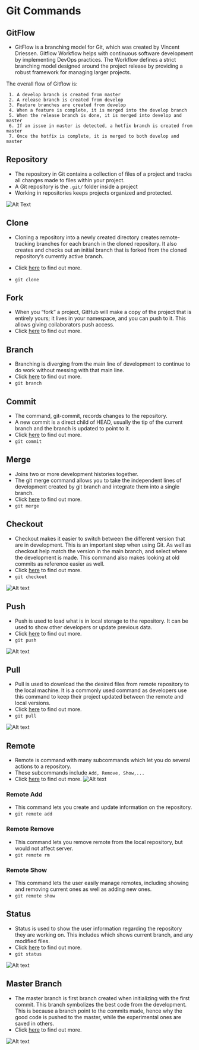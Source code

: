 # Git Commands

## GitFlow
* GitFlow is a branching model for Git, which was created by Vincent Driessen. Gitflow Workflow helps with continuous software development by implementing DevOps practices. The Workflow defines a strict branching model designed around the project release by providing a robust framework for managing larger projects. 

The overall flow of Gitflow is:
 
     1. A develop branch is created from master
     2. A release branch is created from develop
     3. Feature branches are created from develop
     4. When a feature is complete, it is merged into the develop branch
     5. When the release branch is done, it is merged into develop and master
     6. If an issue in master is detected, a hotfix branch is created from master
     7. Once the hotfix is complete, it is merged to both develop and master


## Repository
* The repository in Git contains a collection of files of a project and tracks all changes made to files within your project.
* A Git repository is the ` .git/ ` folder inside a project
* Working in repositories keeps projects organized and protected.

![Alt Text](https://github.com/ab344/miniproject1-601/blob/main/assets/repository.png)

## Clone
* Cloning a repository into a newly created directory creates remote-tracking branches for each branch in the cloned repository. It also creates and checks out an initial branch that is forked from the cloned repository’s currently active branch. 

* Click [here](https://git-scm.com/docs/git-clone) to find out more. 
* ` git clone ` 

## Fork
* When you “fork” a project, GitHub will make a copy of the project that is entirely yours; it lives in your namespace, and you can push to it. This allows giving collaborators push access. 
* Click [here](https://git-scm.com/book/en/v2/GitHub-Contributing-to-a-Project) to find out more.

## Branch
* Branching is diverging from the main line of development to continue to do work without messing with that main line. 
* Click [here](https://git-scm.com/docs/git-branch) to find out more.
* ` git branch `

## Commit
* The command, git-commit, records changes to the repository.
* A new commit is a direct child of HEAD, usually the tip of the current branch and the branch is updated to point to it.
* Click [here](https://git-scm.com/docs/git-commit) to find out more. 
* ` git commit `

## Merge
* Joins two or more development histories together.
* The git merge command allows you to take the independent lines of development created by git branch and integrate them into a single branch.
* Click [here](https://git-scm.com/docs/git-merge) to find out more.
* ` git merge `

#####

## Checkout
* Checkout makes it easier to switch between the different version that are in development. This is an important step when using Git. As well as checkout help match the version in the main branch, and select where the development is made. This command also makes looking at old commits as reference easier as well. 
* Click [here](https://git-scm.com/docs/git-checkout) to find out more. 
* ` git checkout `

![Alt text](https://github.com/ab344/miniproject1-601/blob/main/assets/git-checkout.png)

## Push
* Push is used to load what is in local storage to the repository. It can be used to show other developers or update previous data. 
* Click [here](https://git-scm.com/docs/git-push) to find out more. 
* ` git push `

![Alt text](https://github.com/ab344/miniproject1-601/blob/main/assets/git-push.png)

## Pull
* Pull is used to download the the desired files from remote repository to the local machine. It is a commonly used command as developers use this command to keep their project updated between the remote and local versions. 
* Click [here](https://git-scm.com/docs/git-pull) to find out more.
* ` git pull `

![Alt text](https://github.com/ab344/miniproject1-601/blob/main/assets/Git-PUSH-pULL.png)

## Remote 
* Remote is command with many subcommands which let you do several actions to a repository. 
* These subcommands include ` Add, Remove, Show,... ` 
* Click [here](https://git-scm.com/docs/git-remote) to find out more.
![Alt text](https://github.com/ab344/miniproject1-601/blob/main/assets/remote-branches-1.png)

### Remote Add
* This command lets you create and update information on the repository. 
* ` git remote add `

### Remote Remove
* This command lets you remove remote from the local repository, but would not affect server. 
* ` git remote rm `

### Remote Show
* This command lets the user easily manage remotes, including showing and removing current ones as well as adding new ones. 
* ` git remote show `

## Status
* Status is used to show the user information regarding the repository they are working on. This includes which shows current branch, and any modified files. 
* Click [here](https://git-scm.com/docs/git-status) to find out more.
* ` git status `

![Alt text](https://github.com/ab344/miniproject1-601/blob/main/assets/git%20status.png)

## Master Branch
* The master branch is first branch created when initializing with the first commit. This branch symbolizes the best code from the development. This is because a branch point to the commits made, hence why the good code is pushed to the master, while the experimental ones are saved in others.
* Click [here](https://git-scm.com/book/en/v2/Git-Branching-Basic-Branching-and-Merging) to find out more.

![Alt text](https://github.com/ab344/miniproject1-601/blob/main/assets/git-branches-merge.png) 
